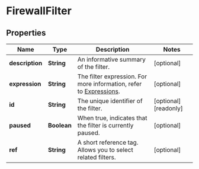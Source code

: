 

# FirewallFilter


## Properties

| Name | Type | Description | Notes |
|------------ | ------------- | ------------- | -------------|
|**description** | **String** | An informative summary of the filter. |  [optional] |
|**expression** | **String** | The filter expression. For more information, refer to [Expressions](https://developers.cloudflare.com/ruleset-engine/rules-language/expressions/). |  [optional] |
|**id** | **String** | The unique identifier of the filter. |  [optional] [readonly] |
|**paused** | **Boolean** | When true, indicates that the filter is currently paused. |  [optional] |
|**ref** | **String** | A short reference tag. Allows you to select related filters. |  [optional] |



